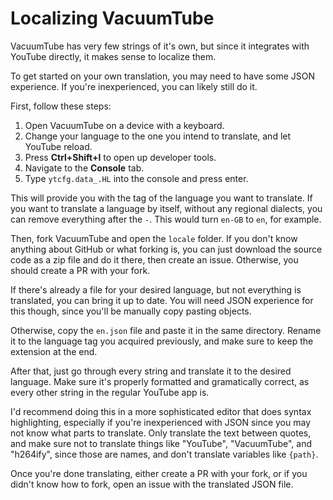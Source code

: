 # Localizing VacuumTube

VacuumTube has very few strings of it's own, but since it integrates with YouTube directly, it makes sense to localize them.

To get started on your own translation, you may need to have some JSON experience. If you're inexperienced, you can likely still do it.

First, follow these steps:

1. Open VacuumTube on a device with a keyboard.
2. Change your language to the one you intend to translate, and let YouTube reload.
3. Press **Ctrl+Shift+I** to open up developer tools.
4. Navigate to the **Console** tab.
5. Type `ytcfg.data_.HL` into the console and press enter.

This will provide you with the tag of the language you want to translate. If you want to translate a language by itself, without any regional dialects, you can remove everything after the `-`. This would turn `en-GB` to `en`, for example.

Then, fork VacuumTube and open the `locale` folder. If you don't know anything about GitHub or what forking is, you can just download the source code as a zip file and do it there, then create an issue. Otherwise, you should create a PR with your fork.

If there's already a file for your desired language, but not everything is translated, you can bring it up to date. You will need JSON experience for this though, since you'll be manually copy pasting objects.

Otherwise, copy the `en.json` file and paste it in the same directory. Rename it to the language tag you acquired previously, and make sure to keep the extension at the end.

After that, just go through every string and translate it to the desired language. Make sure it's properly formatted and gramatically correct, as every other string in the regular YouTube app is.

I'd recommend doing this in a more sophisticated editor that does syntax highlighting, especially if you're inexperienced with JSON since you may not know what parts to translate. Only translate the text between quotes, and make sure not to translate things like "YouTube", "VacuumTube", and "h264ify", since those are names, and don't translate variables like `{path}`.

Once you're done translating, either create a PR with your fork, or if you didn't know how to fork, open an issue with the translated JSON file.